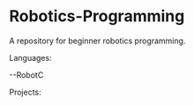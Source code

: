 Robotics-Programming
====================

A repository for beginner robotics programming.

Languages:

--RobotC

Projects:
